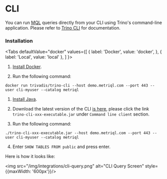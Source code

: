 # CLI

You can run [MQL](/query/mql) queries directly from your CLI using Trino's command-line application. Please refer to [Trino CLI](https://trino.io/docs/current/installation/cli.html) for documentation.

### Installation


<Tabs
  defaultValue="docker"
  values={[
    { label: 'Docker', value: 'docker', },
    { label: 'Local', value: 'local' },
  ]
}>
<TabItem value="docker">

1. [Install Docker](https://docs.docker.com/get-docker/).

2. Run the following command:

```
docker run trivadis/trino-cli --host demo.metriql.com --port 443 --user cli-myuser --catalog metriql
```

</TabItem>

<TabItem value="local">

1. [Install Java](https://www.java.com/en/download/).

2. Download the latest version of the CLI [is here](https://trino.io/download.html), please click the link `trino-cli-xxx-executable.jar` under `Command line client` section.

3. Run the following command:

```
./trino-cli-xxx-executable.jar --host demo.metriql.com --port 443 --user cli-myuser --catalog metriql
```

4. Enter `SHOW TABLES FROM public` and press enter.

</TabItem>

</Tabs>

Here is how it looks like:

<img src="/img/integrations/cli-query.png" alt="CLI Query Screen" style={{maxWidth: '600px'}}/>



